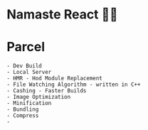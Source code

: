 # Namaste React 👨‍💻

# Parcel
    - Dev Build
    - Local Server
    - HMR - Hod Module Replacement
    - File Watching Algorithm - written in C++
    - Cashing - Faster Builds
    - Image Optimization 
    - Minification
    - Bundling
    - Compress
    - 
